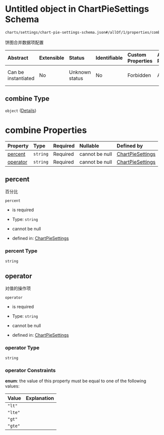 # Untitled object in ChartPieSettings Schema

```txt
charts/settings/chart-pie-settings-schema.json#/allOf/1/properties/combine
```

饼图合并数据项配置

| Abstract            | Extensible | Status         | Identifiable | Custom Properties | Additional Properties | Access Restrictions | Defined In                                                                                                       |
| :------------------ | :--------- | :------------- | :----------- | :---------------- | :-------------------- | :------------------ | :--------------------------------------------------------------------------------------------------------------- |
| Can be instantiated | No         | Unknown status | No           | Forbidden         | Allowed               | none                | [chart-pie-settings-schema.json\*](../out/charts/settings/chart-pie-settings-schema.json "open original schema") |

## combine Type

`object` ([Details](chart-pie-settings-schema-allof-1-properties-combine.md))

# combine Properties

| Property              | Type     | Required | Nullable       | Defined by                                                                                                                                                                                       |
| :-------------------- | :------- | :------- | :------------- | :----------------------------------------------------------------------------------------------------------------------------------------------------------------------------------------------- |
| [percent](#percent)   | `string` | Required | cannot be null | [ChartPieSettings](chart-pie-settings-schema-allof-1-properties-combine-properties-percent.md "charts/settings/chart-pie-settings-schema.json#/allOf/1/properties/combine/properties/percent")   |
| [operator](#operator) | `string` | Required | cannot be null | [ChartPieSettings](chart-pie-settings-schema-allof-1-properties-combine-properties-operator.md "charts/settings/chart-pie-settings-schema.json#/allOf/1/properties/combine/properties/operator") |

## percent

百分比

`percent`

* is required

* Type: `string`

* cannot be null

* defined in: [ChartPieSettings](chart-pie-settings-schema-allof-1-properties-combine-properties-percent.md "charts/settings/chart-pie-settings-schema.json#/allOf/1/properties/combine/properties/percent")

### percent Type

`string`

## operator

对值的操作项

`operator`

* is required

* Type: `string`

* cannot be null

* defined in: [ChartPieSettings](chart-pie-settings-schema-allof-1-properties-combine-properties-operator.md "charts/settings/chart-pie-settings-schema.json#/allOf/1/properties/combine/properties/operator")

### operator Type

`string`

### operator Constraints

**enum**: the value of this property must be equal to one of the following values:

| Value   | Explanation |
| :------ | :---------- |
| `"lt"`  |             |
| `"lte"` |             |
| `"gt"`  |             |
| `"gte"` |             |
